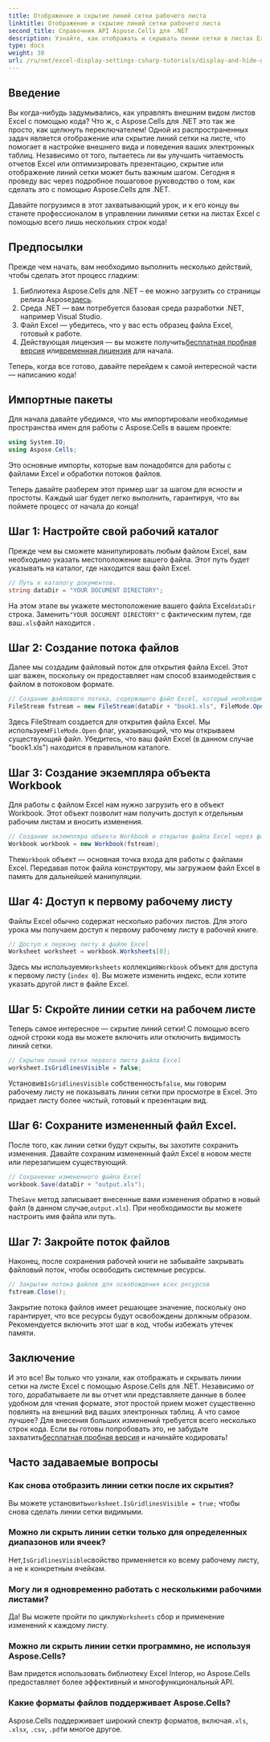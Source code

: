 ```yaml
---
title: Отображение и скрытие линий сетки рабочего листа
linktitle: Отображение и скрытие линий сетки рабочего листа
second_title: Справочник API Aspose.Cells для .NET
description: Узнайте, как отображать и скрывать линии сетки в листах Excel с помощью Aspose.Cells для .NET. Пошаговое руководство с примерами кода и пояснениями.
type: docs
weight: 30
url: /ru/net/excel-display-settings-csharp-tutorials/display-and-hide-gridlines-of-worksheet/
---
```

## Введение

Вы когда-нибудь задумывались, как управлять внешним видом листов Excel с помощью кода? Что ж, с Aspose.Cells для .NET это так же просто, как щелкнуть переключателем! Одной из распространенных задач является отображение или скрытие линий сетки на листе, что помогает в настройке внешнего вида и поведения ваших электронных таблиц. Независимо от того, пытаетесь ли вы улучшить читаемость отчетов Excel или оптимизировать презентацию, скрытие или отображение линий сетки может быть важным шагом. Сегодня я проведу вас через подробное пошаговое руководство о том, как сделать это с помощью Aspose.Cells для .NET.

Давайте погрузимся в этот захватывающий урок, и к его концу вы станете профессионалом в управлении линиями сетки на листах Excel с помощью всего лишь нескольких строк кода!

## Предпосылки

Прежде чем начать, вам необходимо выполнить несколько действий, чтобы сделать этот процесс гладким:

1.  Библиотека Aspose.Cells для .NET – ее можно загрузить со страницы релиза Aspose[здесь](https://releases.aspose.com/cells/net/).
2. Среда .NET — вам потребуется базовая среда разработки .NET, например Visual Studio.
3. Файл Excel — убедитесь, что у вас есть образец файла Excel, готовый к работе.
4.  Действующая лицензия — вы можете получить[бесплатная пробная версия](https://releases.aspose.com/) или[временная лицензия](https://purchase.aspose.com/temporary-license/) для начала.

Теперь, когда все готово, давайте перейдем к самой интересной части — написанию кода!

## Импортные пакеты

Для начала давайте убедимся, что мы импортировали необходимые пространства имен для работы с Aspose.Cells в вашем проекте:

```csharp
using System.IO;
using Aspose.Cells;
```

Это основные импорты, которые вам понадобятся для работы с файлами Excel и обработки потоков файлов.

Теперь давайте разберем этот пример шаг за шагом для ясности и простоты. Каждый шаг будет легко выполнить, гарантируя, что вы поймете процесс от начала до конца!

## Шаг 1: Настройте свой рабочий каталог

Прежде чем вы сможете манипулировать любым файлом Excel, вам необходимо указать местоположение вашего файла. Этот путь будет указывать на каталог, где находится ваш файл Excel.

```csharp
// Путь к каталогу документов.
string dataDir = "YOUR DOCUMENT DIRECTORY";
```

 На этом этапе вы укажете местоположение вашего файла Excel`dataDir` строка. Заменить`"YOUR DOCUMENT DIRECTORY"` с фактическим путем, где ваш`.xls`файл находится .

## Шаг 2: Создание потока файлов

Далее мы создадим файловый поток для открытия файла Excel. Этот шаг важен, поскольку он предоставляет нам способ взаимодействия с файлом в потоковом формате.

```csharp
// Создание файлового потока, содержащего файл Excel, который необходимо открыть
FileStream fstream = new FileStream(dataDir + "book1.xls", FileMode.Open);
```

 Здесь FileStream создается для открытия файла Excel. Мы используем`FileMode.Open` флаг, указывающий, что мы открываем существующий файл. Убедитесь, что ваш файл Excel (в данном случае "book1.xls") находится в правильном каталоге.

## Шаг 3: Создание экземпляра объекта Workbook

Для работы с файлом Excel нам нужно загрузить его в объект Workbook. Этот объект позволит нам получить доступ к отдельным рабочим листам и вносить изменения.

```csharp
// Создание экземпляра объекта Workbook и открытие файла Excel через файловый поток
Workbook workbook = new Workbook(fstream);
```

 The`Workbook` объект — основная точка входа для работы с файлами Excel. Передавая поток файла конструктору, мы загружаем файл Excel в память для дальнейшей манипуляции.

## Шаг 4: Доступ к первому рабочему листу

Файлы Excel обычно содержат несколько рабочих листов. Для этого урока мы получаем доступ к первому рабочему листу в рабочей книге.

```csharp
// Доступ к первому листу в файле Excel
Worksheet worksheet = workbook.Worksheets[0];
```

 Здесь мы используем`Worksheets` коллекция`Workbook` объект для доступа к первому листу (`index 0`). Вы можете изменить индекс, если хотите указать другой лист в файле Excel.

## Шаг 5: Скройте линии сетки на рабочем листе

Теперь самое интересное — скрытие линий сетки! С помощью всего одной строки кода вы можете включить или отключить видимость линий сетки.

```csharp
// Скрытие линий сетки первого листа файла Excel
worksheet.IsGridlinesVisible = false;
```

 Установив`IsGridlinesVisible` собственность`false`, мы говорим рабочему листу не показывать линии сетки при просмотре в Excel. Это придает листу более чистый, готовый к презентации вид.

## Шаг 6: Сохраните измененный файл Excel.

После того, как линии сетки будут скрыты, вы захотите сохранить изменения. Давайте сохраним измененный файл Excel в новом месте или перезапишем существующий.

```csharp
// Сохранение измененного файла Excel
workbook.Save(dataDir + "output.xls");
```

 The`Save` метод записывает внесенные вами изменения обратно в новый файл (в данном случае,`output.xls`). При необходимости вы можете настроить имя файла или путь.

## Шаг 7: Закройте поток файлов

Наконец, после сохранения рабочей книги не забывайте закрывать файловый поток, чтобы освободить системные ресурсы.

```csharp
// Закрытие потока файлов для освобождения всех ресурсов
fstream.Close();
```

Закрытие потока файлов имеет решающее значение, поскольку оно гарантирует, что все ресурсы будут освобождены должным образом. Рекомендуется включить этот шаг в код, чтобы избежать утечек памяти.

## Заключение

 И это все! Вы только что узнали, как отображать и скрывать линии сетки на листе Excel с помощью Aspose.Cells для .NET. Независимо от того, дорабатываете ли вы отчет или представляете данные в более удобном для чтения формате, этот простой прием может существенно повлиять на внешний вид ваших электронных таблиц. А что самое лучшее? Для внесения больших изменений требуется всего несколько строк кода. Если вы готовы попробовать это, не забудьте захватить[бесплатная пробная версия](https://releases.aspose.com/) и начинайте кодировать!

## Часто задаваемые вопросы

### Как снова отобразить линии сетки после их скрытия?  
 Вы можете установить`worksheet.IsGridlinesVisible = true;` чтобы снова сделать линии сетки видимыми.

### Можно ли скрыть линии сетки только для определенных диапазонов или ячеек?  
 Нет,`IsGridlinesVisible`свойство применяется ко всему рабочему листу, а не к конкретным ячейкам.

### Могу ли я одновременно работать с несколькими рабочими листами?  
 Да! Вы можете пройти по циклу`Worksheets` сбор и применение изменений к каждому листу.

### Можно ли скрыть линии сетки программно, не используя Aspose.Cells?  
Вам придется использовать библиотеку Excel Interop, но Aspose.Cells предоставляет более эффективный и многофункциональный API.

### Какие форматы файлов поддерживает Aspose.Cells?  
 Aspose.Cells поддерживает широкий спектр форматов, включая`.xls`, `.xlsx`, `.csv`, `.pdf`и многое другое.